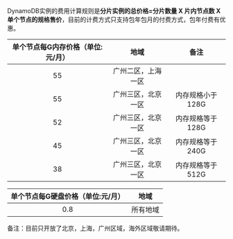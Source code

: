 DynamoDB实例的费用计算规则是**分片实例的总价格=分片数量 X 片内节点数 X 单个节点的规格售价**，目前的计费方式只支持包年包月的付费方式，包年付费有优惠。



|单个节点每G内存价格（单位:元/月）|地域|备注|
|:--:|:--:|:--:|
|55|广州二区，上海一区||
|55|广州三区，北京一区|内存规格小于128G|
|52|广州三区，北京一区|内存规格等于128G|
|45|广州三区，北京一区|内存规格等于240G|
|38|广州三区，北京一区|内存规格等于512G|

|单个节点每G硬盘价格（单位:元/月）|地域|
|:--:|:--:|
|0.8|所有地域|

备注：目前只开放了北京，上海，广州区域，海外区域敬请期待。
